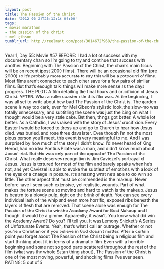 ```yaml
---
layout: post
title: The Passion of the Christ
date: '2012-08-24T23:12:16-04:00'
tags:
- movie marathon
- the passion of the christ
- mel gibson
tumblr_url: http://reelmatt.com/post/30146727968/the-passion-of-the-christ
---
```

Year 1, Day 55: Movie #57
BEFORE: I had a lot of success with my documentary chain so I’m going to try and continue that success with another. Beginning with The Passion of the Christ, the chain’s main focus will be on recent (post 2000 films). There will be an occasional old film (pre 2000) so it’s probably more accurate to say this will be a potpourri of films. Most films aren’t connected to each other save for a few pairs of similar films. But that’s enough talk; things will make more sense as the days progress.
THE PLOT: A film detailing the final hours and crucifixion of Jesus Christ.
AFTER: What a roller coaster ride this film was. At the beginning, I was all set to write about how bad The Passion of the Christ is. The garden scene is way too dark, even for Mel Gibson’s stylistic look, the slow-mo was totally unnecessary, and subtitling the scene was just the icing on what I thought would be a very stale cake. But then, things got better. A whole lot better.
As a Catholic, I was raised with the story of Jesus’ crucifixion. Every Easter I would be forced to dress up and go to Church to hear how Jesus died, was buried, and rose three days later. Even though I’m not the most pious person you’ll meet, this event is very meaningful to me. And I was surprised by how much of the story I didn’t know. I’d never heard of King Herod, had no idea Pontius Pilate was a man, and didn’t know much about Jesus’ trial. But this was only part of the appeal of The Passion of the Christ.
What really deserves recognition is Jim Caviezel’s portrayal of Jesus. Jesus is tortured for most of the film and barely speaks when he’s not, and yet Caviezel is able to evoke the subtlest of emotions with a look of the eyes or a change in posture. It’s amazing what he’s able to do with so little. The other aspect that must be commended is the makeup. Never before have I seen such extensive, yet realistic, wounds. Part of what makes the torture scene so moving and hard to watch is the makeup. Jesus is beaten to a bloody pulp, right on the brink of death. You can see every individual lash of the whip and even more horrific, exposed ribs beneath the layers of flesh that are removed. That scene alone was enough for The Passion of the Christ to win the Academy Award for Best Makeup and I thought it would be a gimme. Apparently, it wasn’t. You know what did win the Academy Award? Do you? I’ll tell you. It was Lemony Snicket’s A Series of Unfortunate Events. Yeah, that’s what I call an outrage.
Whether or not you’re a Christian or if you believe in God doesn’t matter. After a certain point you forget about The Passion of the Christ being a religious film and start thinking about it in terms of a dramatic film. Even with a horrible beginning and some not so good parts scattered throughout the rest of the film (what was the whole Satan thing about), The Passion of the Christ is one of the most moving, powerful, and shocking films I’ve ever seen.
RATING: 5 out of 5
